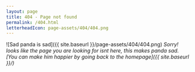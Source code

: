 ```yaml
---
layout: page
title: 404 - Page not found
permalink: /404.html
letterheadIcon: page-assets/404/404.png
---
```




![Sad panda is sad]({{ site.baseurl }}/page-assets/404/404.png)
*Sorry! looks like the page you are looking for isnt here, this makes panda sad. [You can make him happier by going back to the homepage]({{ site.baseurl }}/)*

